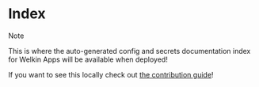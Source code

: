 # Index

> [!note]
>
> This is where the auto-generated config and secrets documentation index for Welkin Apps will be available when deployed!
>
> If you want to see this locally check out [the contribution guide](https://github.com/elastisys/welkin/blob/main/CONTRIBUTING.md)!
